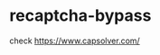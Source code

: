 # recaptcha-bypass
check https://www.capsolver.com/ 



















                                                                                                                                                                             